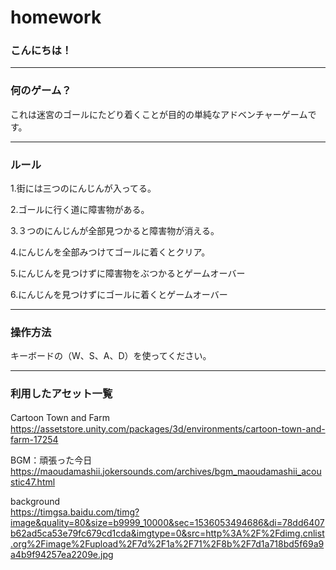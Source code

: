 # homework
### こんにちは！





---


### 何のゲーム？
これは迷宮のゴールにたどり着くことが目的の単純なアドベンチャーゲームです。

---


### ルール
1.街には三つのにんじんが入ってる。  

2.ゴールに行く道に障害物がある。  

3.３つのにんじんが全部見つかると障害物が消える。  

4.にんじんを全部みつけてゴールに着くとクリア。  

5.にんじんを見つけずに障害物をぶつかるとゲームオーバー  

6.にんじんを見つけずにゴールに着くとゲームオーバー  


---


### 操作方法
キーボードの（W、S、A、D）を使ってください。

---


### 利用したアセット一覧
Cartoon Town and Farm　　　　　
https://assetstore.unity.com/packages/3d/environments/cartoon-town-and-farm-17254

BGM：頑張った今日
https://maoudamashii.jokersounds.com/archives/bgm_maoudamashii_acoustic47.html

background                 
https://timgsa.baidu.com/timg?image&quality=80&size=b9999_10000&sec=1536053494686&di=78dd6407b62ad5ca53e79fc679cd1cda&imgtype=0&src=http%3A%2F%2Fdimg.cnlist.org%2Fimage%2Fupload%2F7d%2F1a%2F71%2F8b%2F7d1a718bd5f69a9a4b9f94257ea2209e.jpg
